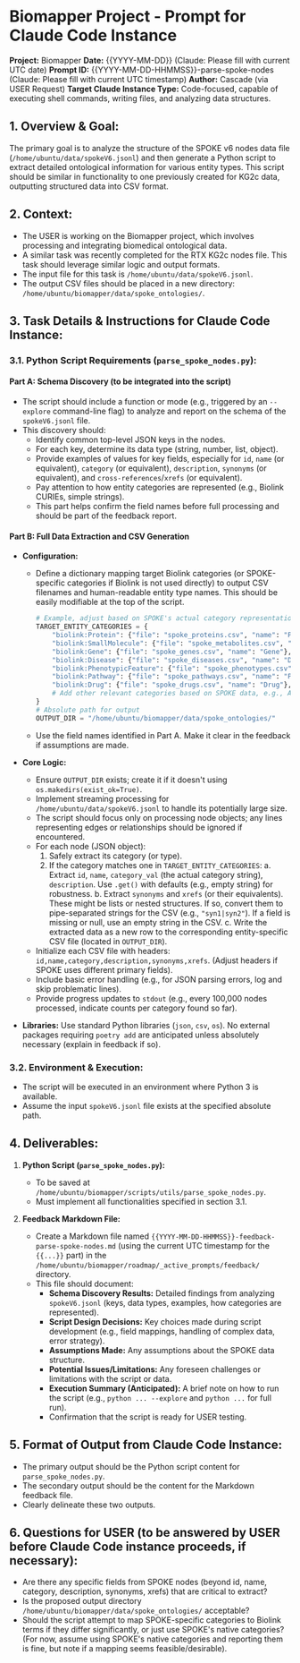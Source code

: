 # Biomapper Project - Prompt for Claude Code Instance

**Project:** Biomapper
**Date:** {{YYYY-MM-DD}} (Claude: Please fill with current UTC date)
**Prompt ID:** {{YYYY-MM-DD-HHMMSS}}-parse-spoke-nodes (Claude: Please fill with current UTC timestamp)
**Author:** Cascade (via USER Request)
**Target Claude Instance Type:** Code-focused, capable of executing shell commands, writing files, and analyzing data structures.

## 1. Overview & Goal:
The primary goal is to analyze the structure of the SPOKE v6 nodes data file (`/home/ubuntu/data/spokeV6.jsonl`) and then generate a Python script to extract detailed ontological information for various entity types. This script should be similar in functionality to one previously created for KG2c data, outputting structured data into CSV format.

## 2. Context:
- The USER is working on the Biomapper project, which involves processing and integrating biomedical ontological data.
- A similar task was recently completed for the RTX KG2c nodes file. This task should leverage similar logic and output formats.
- The input file for this task is `/home/ubuntu/data/spokeV6.jsonl`.
- The output CSV files should be placed in a new directory: `/home/ubuntu/biomapper/data/spoke_ontologies/`.

## 3. Task Details & Instructions for Claude Code Instance:

### 3.1. Python Script Requirements (`parse_spoke_nodes.py`):

#### Part A: Schema Discovery (to be integrated into the script)
*   The script should include a function or mode (e.g., triggered by an `--explore` command-line flag) to analyze and report on the schema of the `spokeV6.jsonl` file.
*   This discovery should:
    *   Identify common top-level JSON keys in the nodes.
    *   For each key, determine its data type (string, number, list, object).
    *   Provide examples of values for key fields, especially for `id`, `name` (or equivalent), `category` (or equivalent), `description`, `synonyms` (or equivalent), and `cross-references`/`xrefs` (or equivalent).
    *   Pay attention to how entity categories are represented (e.g., Biolink CURIEs, simple strings).
    *   This part helps confirm the field names before full processing and should be part of the feedback report.

#### Part B: Full Data Extraction and CSV Generation
*   **Configuration:**
    *   Define a dictionary mapping target Biolink categories (or SPOKE-specific categories if Biolink is not used directly) to output CSV filenames and human-readable entity type names. This should be easily modifiable at the top of the script.
        ```python
        # Example, adjust based on SPOKE's actual category representation
        TARGET_ENTITY_CATEGORIES = {
            "biolink:Protein": {"file": "spoke_proteins.csv", "name": "Protein"},
            "biolink:SmallMolecule": {"file": "spoke_metabolites.csv", "name": "Metabolite"}, # Or e.g., "ChemicalSubstance"
            "biolink:Gene": {"file": "spoke_genes.csv", "name": "Gene"},
            "biolink:Disease": {"file": "spoke_diseases.csv", "name": "Disease"},
            "biolink:PhenotypicFeature": {"file": "spoke_phenotypes.csv", "name": "Phenotype"},
            "biolink:Pathway": {"file": "spoke_pathways.csv", "name": "Pathway"},
            "biolink:Drug": {"file": "spoke_drugs.csv", "name": "Drug"},
            # Add other relevant categories based on SPOKE data, e.g., Anatomy, BiologicalProcess
        }
        # Absolute path for output
        OUTPUT_DIR = "/home/ubuntu/biomapper/data/spoke_ontologies/"
        ```
    *   Use the field names identified in Part A. Make it clear in the feedback if assumptions are made.

*   **Core Logic:**
    *   Ensure `OUTPUT_DIR` exists; create it if it doesn't using `os.makedirs(exist_ok=True)`.
    *   Implement streaming processing for `/home/ubuntu/data/spokeV6.jsonl` to handle its potentially large size.
    *   The script should focus only on processing node objects; any lines representing edges or relationships should be ignored if encountered.
    *   For each node (JSON object):
        1.  Safely extract its category (or type).
        2.  If the category matches one in `TARGET_ENTITY_CATEGORIES`:
            a.  Extract `id`, `name`, `category_val` (the actual category string), `description`. Use `.get()` with defaults (e.g., empty string) for robustness.
            b.  Extract `synonyms` and `xrefs` (or their equivalents). These might be lists or nested structures. If so, convert them to pipe-separated strings for the CSV (e.g., `"syn1|syn2"`). If a field is missing or null, use an empty string in the CSV.
            c.  Write the extracted data as a new row to the corresponding entity-specific CSV file (located in `OUTPUT_DIR`).
    *   Initialize each CSV file with headers: `id,name,category,description,synonyms,xrefs`. (Adjust headers if SPOKE uses different primary fields).
    *   Include basic error handling (e.g., for JSON parsing errors, log and skip problematic lines).
    *   Provide progress updates to `stdout` (e.g., every 100,000 nodes processed, indicate counts per category found so far).

*   **Libraries:** Use standard Python libraries (`json`, `csv`, `os`). No external packages requiring `poetry add` are anticipated unless absolutely necessary (explain in feedback if so).

### 3.2. Environment & Execution:
*   The script will be executed in an environment where Python 3 is available.
*   Assume the input `spokeV6.jsonl` file exists at the specified absolute path.

## 4. Deliverables:

1.  **Python Script (`parse_spoke_nodes.py`):**
    *   To be saved at `/home/ubuntu/biomapper/scripts/utils/parse_spoke_nodes.py`.
    *   Must implement all functionalities specified in section 3.1.

2.  **Feedback Markdown File:**
    *   Create a Markdown file named `{{YYYY-MM-DD-HHMMSS}}-feedback-parse-spoke-nodes.md` (using the current UTC timestamp for the `{{...}}` part) in the `/home/ubuntu/biomapper/roadmap/_active_prompts/feedback/` directory.
    *   This file should document:
        *   **Schema Discovery Results:** Detailed findings from analyzing `spokeV6.jsonl` (keys, data types, examples, how categories are represented).
        *   **Script Design Decisions:** Key choices made during script development (e.g., field mappings, handling of complex data, error strategy).
        *   **Assumptions Made:** Any assumptions about the SPOKE data structure.
        *   **Potential Issues/Limitations:** Any foreseen challenges or limitations with the script or data.
        *   **Execution Summary (Anticipated):** A brief note on how to run the script (e.g., `python ... --explore` and `python ...` for full run).
        *   Confirmation that the script is ready for USER testing.

## 5. Format of Output from Claude Code Instance:
*   The primary output should be the Python script content for `parse_spoke_nodes.py`.
*   The secondary output should be the content for the Markdown feedback file.
*   Clearly delineate these two outputs.

## 6. Questions for USER (to be answered by USER before Claude Code instance proceeds, if necessary):
*   Are there any specific fields from SPOKE nodes (beyond id, name, category, description, synonyms, xrefs) that are critical to extract?
*   Is the proposed output directory `/home/ubuntu/biomapper/data/spoke_ontologies/` acceptable?
*   Should the script attempt to map SPOKE-specific categories to Biolink terms if they differ significantly, or just use SPOKE's native categories? (For now, assume using SPOKE's native categories and reporting them is fine, but note if a mapping seems feasible/desirable).
